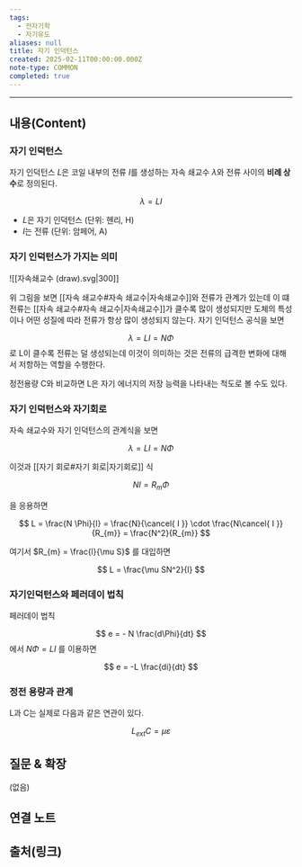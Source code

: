 ```yaml
---
tags:
  - 전자기학
  - 자기유도
aliases: null
title: 자기 인덕턴스
created: 2025-02-11T00:00:00.000Z
note-type: COMMON
completed: true
---
```


---

## 내용(Content)

### 자기 인덕턴스

자기 인덕턴스 $L$은 코일 내부의 전류 $I$를 생성하는 자속 쇄교수 $\lambda$와 전류 사이의 **비례 상수**로 정의된다.

$$
\lambda = L I
$$

- $L$은 자기 인덕턴스 (단위: 헨리, H)
- $I$는 전류 (단위: 암페어, A)

### 자기 인덕턴스가 가지는 의미

![[자속쇄교수 (draw).svg|300]]

위 그림을 보면 [[자속 쇄교수#자속 쇄교수|자속쇄교수]]와 전류가 관계가 있는데 이 떄 전류는 [[자속 쇄교수#자속 쇄교수|자속쇄교수]]가 클수록 많이 생성되지만 도체의 특성이나 어떤 성질에 따라 전류가 항상 많이 생성되지 않는다. 자기 인덕턴스 공식을 보면

$$
\lambda = L I = N \Phi
$$
로 L이 클수록 전류는 덜 생성되는데 이것이 의미하는 것은 전류의 급격한 변화에 대해서 저항하는 역할을 수행한다.

정전용량 C와 비교하면 L은 자기 에너지의 저장 능력을 나타내는 척도로 볼 수도 있다.

### 자기 인덕턴스와 자기회로

자속 쇄교수와 자기 인덕턴스의 관계식을 보면

$$
\lambda = L I = N \Phi
$$

이것과 [[자기 회로#자기 회로|자기회로]] 식

$$
N I = R_{m} \Phi
$$

을 응용하면

$$
L = \frac{N \Phi}{I} = \frac{N}{\cancel{ I }} \cdot  \frac{N\cancel{ I }}{R_{m}} = \frac{N^2}{R_{m}}
$$

여기서 $R_{m} = \frac{l}{\mu S}$ 를 대입하면

$$
L = \frac{\mu SN^2}{l}
$$

### 자기인덕턴스와 페러데이 법칙

페러데이 법칙

$$
e = - N \frac{d\Phi}{dt}
$$
에서 $N\Phi = LI$ 를 이용하면

$$
e = -L \frac{di}{dt}
$$


### 정전 용량과 관계

L과 C는 실제로 다음과 같은 연관이 있다.

$$
L_{ext}C = \mu\varepsilon
$$


## 질문 & 확장

(없음)

## 연결 노트

## 출처(링크)





